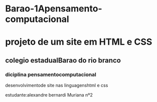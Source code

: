 # Barao-1Apensamento-computacional
# projeto de um site em HTML e CSS 

## colegio estadualBarao do rio branco
### diciplina pensamentocomputacional



desenvolvimentode site nas linguagenshtml e css

estudante:alexandre bernardi Muriana nº2


